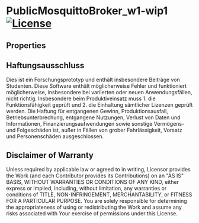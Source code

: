 # PublicMosquittoBroker_w1-wip1 [![License](https://img.shields.io/badge/License-Apache%202.0-blue.svg)](https://opensource.org/licenses/Apache-2.0)

## Properties


## Haftungsausschluss

Dies ist ein Forschungsprototyp und enthält insbesondere Beiträge von Studenten.
Diese Software enthält möglicherweise Fehler und funktioniert möglicherweise, insbesondere bei variierten oder neuen
  Anwendungsfällen, nicht richtig.
Insbesondere beim Produktiveinsatz muss 1. die Funktionsfähigkeit geprüft und 2. die Einhaltung sämtlicher Lizenzen geprüft werden.
Die Haftung für entgangenen Gewinn, Produktionsausfall, Betriebsunterbrechung, entgangene Nutzungen, Verlust von Daten
 und Informationen, Finanzierungsaufwendungen sowie sonstige Vermögens- und Folgeschäden ist, außer in Fällen von grober
 Fahrlässigkeit, Vorsatz und Personenschäden ausgeschlossen.

## Disclaimer of Warranty
Unless required by applicable law or agreed to in writing, Licensor provides the Work (and each Contributor
 provides its Contributions) on an "AS IS" BASIS, WITHOUT WARRANTIES OR CONDITIONS OF ANY KIND, either express
 or implied, including, without limitation, any warranties or conditions of TITLE, NON-INFRINGEMENT,
 MERCHANTABILITY, or FITNESS FOR A PARTICULAR PURPOSE.
You are solely responsible for determining the appropriateness of using or redistributing the Work and assume any risks
 associated with Your exercise of permissions under this License.
